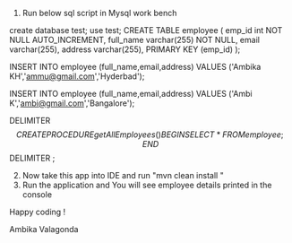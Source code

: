 1. Run below sql script in Mysql work bench

create database test; 
use test; 
CREATE TABLE employee ( emp_id int NOT NULL AUTO_INCREMENT, full_name varchar(255) NOT NULL, email varchar(255), address varchar(255), PRIMARY KEY (emp_id) );

INSERT INTO employee (full_name,email,address) VALUES ('Ambika KH','ammu@gmail.com','Hyderbad');

INSERT INTO employee (full_name,email,address) VALUES ('Ambi K','ambi@gmail.com','Bangalore');

DELIMITER $$
CREATE PROCEDURE getAllEmployees()
BEGIN
    SELECT * FROM employee;
END$$
DELIMITER ;

2. Now take this app into IDE and run "mvn clean install "
3. Run the application and You will see employee details printed in the console

Happy coding !

Ambika Valagonda
